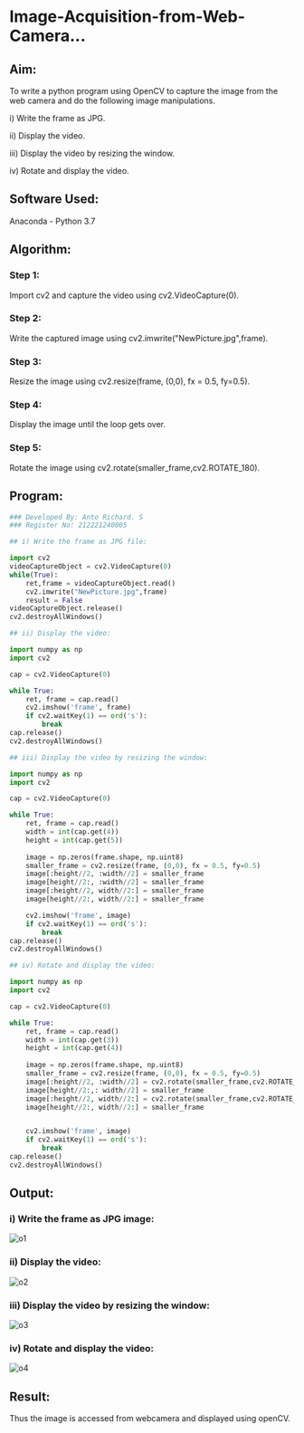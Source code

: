 # Image-Acquisition-from-Web-Camera...

## Aim:
 
To write a python program using OpenCV to capture the image from the web camera and do the following image manipulations.

i) Write the frame as JPG. 

ii) Display the video. 

iii) Display the video by resizing the window.

iv) Rotate and display the video.

## Software Used:

Anaconda - Python 3.7

## Algorithm:

### Step 1:

Import cv2 and capture the video using cv2.VideoCapture(0).

### Step 2:

Write the captured image using cv2.imwrite("NewPicture.jpg",frame).

### Step 3:

Resize the image using cv2.resize(frame, (0,0), fx = 0.5, fy=0.5).

### Step 4:

Display the image until the loop gets over.

### Step 5:

Rotate the image using cv2.rotate(smaller_frame,cv2.ROTATE_180).

## Program:

``` Python
### Developed By: Anto Richard. S
### Register No: 212221240005
```

```python
## i) Write the frame as JPG file:

import cv2
videoCaptureObject = cv2.VideoCapture(0)
while(True):
    ret,frame = videoCaptureObject.read()
    cv2.imwrite("NewPicture.jpg",frame)
    result = False
videoCaptureObject.release()
cv2.destroyAllWindows()

```

```python
## ii) Display the video:

import numpy as np
import cv2

cap = cv2.VideoCapture(0)

while True:
    ret, frame = cap.read()
    cv2.imshow('frame', frame)
    if cv2.waitKey(1) == ord('s'):
        break
cap.release()
cv2.destroyAllWindows()

```


```python
## iii) Display the video by resizing the window:

import numpy as np
import cv2

cap = cv2.VideoCapture(0)

while True:
    ret, frame = cap.read()
    width = int(cap.get(4))
    height = int(cap.get(5))
    
    image = np.zeros(frame.shape, np.uint8)
    smaller_frame = cv2.resize(frame, (0,0), fx = 0.5, fy=0.5)
    image[:height//2, :width//2] = smaller_frame
    image[height//2:, :width//2] = smaller_frame
    image[:height//2, width//2:] = smaller_frame
    image[height//2:, width//2:] = smaller_frame

    cv2.imshow('frame', image)
    if cv2.waitKey(1) == ord('s'):
        break
cap.release()
cv2.destroyAllWindows()

```

```python
## iv) Rotate and display the video:

import numpy as np
import cv2

cap = cv2.VideoCapture(0)

while True:
    ret, frame = cap.read()
    width = int(cap.get(3))
    height = int(cap.get(4))
    
    image = np.zeros(frame.shape, np.uint8)
    smaller_frame = cv2.resize(frame, (0,0), fx = 0.5, fy=0.5)
    image[:height//2, :width//2] = cv2.rotate(smaller_frame,cv2.ROTATE_180)
    image[height//2:,: width//2] = smaller_frame
    image[:height//2, width//2:] = cv2.rotate(smaller_frame,cv2.ROTATE_180)
    image[height//2:, width//2:] = smaller_frame


    cv2.imshow('frame', image)
    if cv2.waitKey(1) == ord('s'):
        break
cap.release()
cv2.destroyAllWindows()

```


## Output:

### i) Write the frame as JPG image:

![o1](https://user-images.githubusercontent.com/93427534/226181521-435d7dad-9890-4f38-b87d-68bce2c53568.png)

### ii) Display the video:

![o2](https://user-images.githubusercontent.com/93427534/226181556-a4bd1313-cd2a-4413-8a0f-dd5b1b85aa64.png)

### iii) Display the video by resizing the window:

![o3](https://user-images.githubusercontent.com/93427534/226181581-ba6a3698-3c7f-40db-b32a-e015c3eda8c3.png)

### iv) Rotate and display the video:

![o4](https://user-images.githubusercontent.com/93427534/226181595-6d5b3b52-df7a-4a90-b013-0a4794d95d39.png)

## Result:

Thus the image is accessed from webcamera and displayed using openCV.


